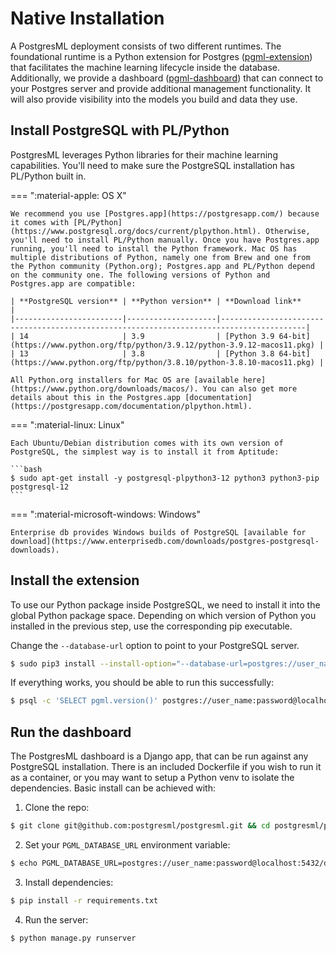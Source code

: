 # Native Installation

A PostgresML deployment consists of two different runtimes. The foundational runtime is a Python extension for Postgres ([pgml-extension](https://github.com/postgresml/postgresml/tree/master/pgml-extension/)) that facilitates the machine learning lifecycle inside the database. Additionally, we provide a dashboard ([pgml-dashboard](https://github.com/postgresml/postgresml/tree/master/pgml-dashboard/)) that can connect to your Postgres server and provide additional management functionality. It will also provide visibility into the models you build and data they use. 

## Install PostgreSQL with PL/Python

PostgresML leverages Python libraries for their machine learning capabilities. You'll need to make sure the PostgreSQL installation has PL/Python built in.

=== ":material-apple: OS X"

    We recommend you use [Postgres.app](https://postgresapp.com/) because it comes with [PL/Python](https://www.postgresql.org/docs/current/plpython.html). Otherwise, you'll need to install PL/Python manually. Once you have Postgres.app running, you'll need to install the Python framework. Mac OS has multiple distributions of Python, namely one from Brew and one from the Python community (Python.org); Postgres.app and PL/Python depend on the community one. The following versions of Python and Postgres.app are compatible:

    | **PostgreSQL version** | **Python version** | **Download link**                                                                       |
    |------------------------|--------------------|-----------------------------------------------------------------------------------------|
    | 14                     | 3.9                | [Python 3.9 64-bit](https://www.python.org/ftp/python/3.9.12/python-3.9.12-macos11.pkg) |
    | 13                     | 3.8                | [Python 3.8 64-bit](https://www.python.org/ftp/python/3.8.10/python-3.8.10-macos11.pkg) |

    All Python.org installers for Mac OS are [available here](https://www.python.org/downloads/macos/). You can also get more details about this in the Postgres.app [documentation](https://postgresapp.com/documentation/plpython.html).

=== ":material-linux: Linux"

    Each Ubuntu/Debian distribution comes with its own version of PostgreSQL, the simplest way is to install it from Aptitude:

    ```bash
    $ sudo apt-get install -y postgresql-plpython3-12 python3 python3-pip postgresql-12
    ```

=== ":material-microsoft-windows: Windows"

    Enterprise db provides Windows builds of PostgreSQL [available for download](https://www.enterprisedb.com/downloads/postgres-postgresql-downloads).
    

## Install the extension

To use our Python package inside PostgreSQL, we need to install it into the global Python package space. Depending on which version of Python you installed in the previous step, use the corresponding pip executable. 

Change the `--database-url` option to point to your PostgreSQL server.

```bash
$ sudo pip3 install --install-option="--database-url=postgres://user_name:password@localhost:5432/database_name" pgml-extension
```

If everything works, you should be able to run this successfully:

```bash
$ psql -c 'SELECT pgml.version()' postgres://user_name:password@localhost:5432/database_name
```

## Run the dashboard

The PostgresML dashboard is a Django app, that can be run against any PostgreSQL installation. There is an included Dockerfile if you wish to run it as a container, or you may want to setup a Python venv to isolate the dependencies. Basic install can be achieved with:

1. Clone the repo:
```bash
$ git clone git@github.com:postgresml/postgresml.git && cd postgresml/pgml-dashboard
```

2. Set your `PGML_DATABASE_URL` environment variable:
```bash
$ echo PGML_DATABASE_URL=postgres://user_name:password@localhost:5432/database_name > .env
```

3. Install dependencies:
```bash
$ pip install -r requirements.txt
```

4. Run the server:
```bash
$ python manage.py runserver
```
